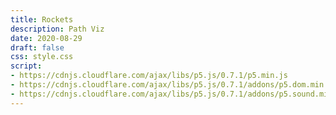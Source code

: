 ```yaml
---
title: Rockets
description: Path Viz
date: 2020-08-29
draft: false
css: style.css
script:
- https://cdnjs.cloudflare.com/ajax/libs/p5.js/0.7.1/p5.min.js
- https://cdnjs.cloudflare.com/ajax/libs/p5.js/0.7.1/addons/p5.dom.min.js
- https://cdnjs.cloudflare.com/ajax/libs/p5.js/0.7.1/addons/p5.sound.min.js
---
```


<script src="sketch.js"></script>
